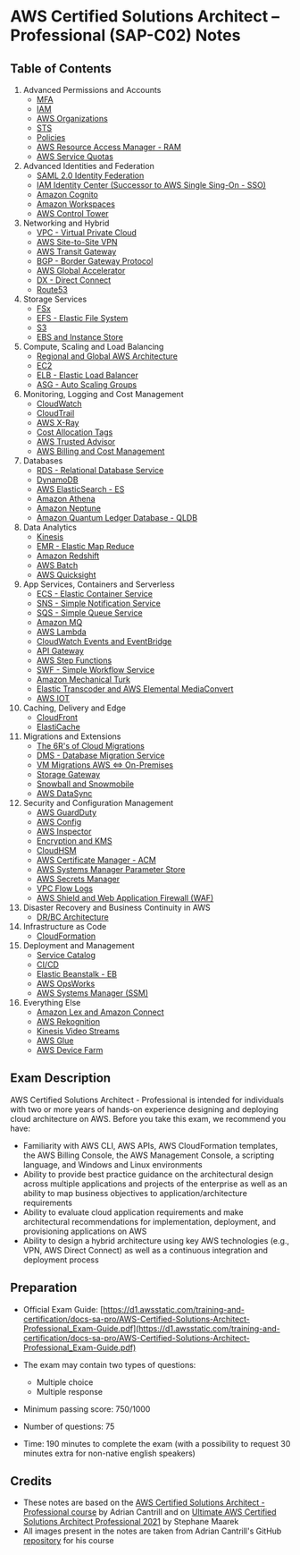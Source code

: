 # AWS Certified Solutions Architect – Professional (SAP-C02) Notes

## Table of Contents

1. Advanced Permissions and Accounts
    - [MFA](01-accounts/mfa.md)
    - [IAM](01-accounts/iam.md)
    - [AWS Organizations](01-accounts/organizations.md)
    - [STS](01-accounts/sts.md)
    - [Policies](01-accounts/policies.md)
    - [AWS Resource Access Manager - RAM](01-accounts/ram.md)
    - [AWS Service Quotas](01-accounts/service-quotas.md)
2. Advanced Identities and Federation
    - [SAML 2.0 Identity Federation](02-identity/saml.md)
    - [IAM Identity Center (Successor to AWS Single Sing-On - SSO)](02-identity/identity-center.md)
    - [Amazon Cognito](02-identity/cognito.md)
    - [Amazon Workspaces](02-identity/workspaces.md)
    - [AWS Control Tower](02-identity/control-tower.md)
3. Networking and Hybrid
    - [VPC - Virtual Private Cloud](03-networking/vpc.md)
    - [AWS Site-to-Site VPN](03-networking/site-to-site-vpn.md)
    - [AWS Transit Gateway](03-networking/transit-gateway.md)
    - [BGP - Border Gateway Protocol](03-networking/bgp.md)
    - [AWS Global Accelerator](03-networking/global-accelerator.md)
    - [DX - Direct Connect](03-networking/direct-connect.md)
    - [Route53](03-networking/route53.md)
4. Storage Services
    - [FSx](04-storage/fsx.md)
    - [EFS - Elastic File System](04-storage/efs.md)
    - [S3](04-storage/s3.md)
    - [EBS and Instance Store](04-storage/ebs.md)
5. Compute, Scaling and Load Balancing
    - [Regional and Global AWS Architecture](05-compute/aws-architecture.md)
    - [EC2](05-compute/ec2.md)
    - [ELB - Elastic Load Balancer](05-compute/elb.md)
    - [ASG - Auto Scaling Groups](05-compute/asg.md)
6. Monitoring, Logging and Cost Management
    - [CloudWatch](06-monitoring/cloudwatch.md)
    - [CloudTrail](06-monitoring/cloudtrail.md)
    - [AWS X-Ray](06-monitoring/xray.md)
    - [Cost Allocation Tags](06-monitoring/cost-allocation-tags.md)
    - [AWS Trusted Advisor](06-monitoring/trusted-advisor.md)
    - [AWS Billing and Cost Management](06-monitoring/billing.md)
7. Databases
    - [RDS - Relational Database Service](07-databases/rds.md)
    - [DynamoDB](07-databases/dynamodb.md)
    - [AWS ElasticSearch - ES](07-databases/elasticsearch.md)
    - [Amazon Athena](07-databases/athena.md)
    - [Amazon Neptune](07-databases/neptune.md)
    - [Amazon Quantum Ledger Database - QLDB](07-databases/quantum-ledger.md)
8. Data Analytics
    - [Kinesis](08-data-analytics/kinesis.md)
    - [EMR - Elastic Map Reduce](08-data-analytics/emr.md)
    - [Amazon Redshift](08-data-analytics/redshift.md)
    - [AWS Batch](08-data-analytics/aws-batch.md)
    - [AWS Quicksight](08-data-analytics/quicksight.md)
9. App Services, Containers and Serverless
    - [ECS - Elastic Container Service](09-containers-and-serverless/ecs.md)
    - [SNS - Simple Notification Service](09-containers-and-serverless/sns.md)
    - [SQS - Simple Queue Service](09-containers-and-serverless/sqs.md)
    - [Amazon MQ](09-containers-and-serverless/mq.md)
    - [AWS Lambda](09-containers-and-serverless/lambda.md)
    - [CloudWatch Events and EventBridge](09-containers-and-serverless/eventbridge.md)
    - [API Gateway](09-containers-and-serverless/api-gateway.md)
    - [AWS Step Functions](09-containers-and-serverless/step-functions.md)
    - [SWF - Simple Workflow Service](09-containers-and-serverless/swf.md)
    - [Amazon Mechanical Turk](09-containers-and-serverless/mechanical-turk.md)
    - [Elastic Transcoder and AWS Elemental MediaConvert](09-containers-and-serverless/mediaconvert.md)
    - [AWS IOT](09-containers-and-serverless/iot.md)
10. Caching, Delivery and Edge
    - [CloudFront](10-caching/cloudfront.md)
    - [ElastiCache](10-caching/elasticache.md)
11. Migrations and Extensions
    - [The 6R's of Cloud Migrations](11-migrations/6r.md)
    - [DMS - Database Migration Service](11-migrations/dms.md)
    - [VM Migrations AWS <=> On-Premises](11-migrations/vm-migration.md)
    - [Storage Gateway](11-migrations/storage-gateway.md)
    - [Snowball and Snowmobile](11-migrations/snow.md)
    - [AWS DataSync](11-migrations/datasync.md)
12. Security and Configuration Management
    - [AWS GuardDuty](12-security-and-config/guard-duty.md)
    - [AWS Config](12-security-and-config/config.md)
    - [AWS Inspector](12-security-and-config/inspector.md)
    - [Encryption and KMS](12-security-and-config/kms.md)
    - [CloudHSM](12-security-and-config/cloudhsm.md)
    - [AWS Certificate Manager - ACM](12-security-and-config/acm.md)
    - [AWS Systems Manager Parameter Store](12-security-and-config/parameter-store.md)
    - [AWS Secrets Manager](12-security-and-config/secrets-manager.md)
    - [VPC Flow Logs](12-security-and-config/vpc-flow-logs.md)
    - [AWS Shield and Web Application Firewall (WAF)](12-security-and-config/waf-shield.md)
13. Disaster Recovery and Business Continuity in AWS
    - [DR/BC Architecture](13-disaster-recovery/dr.md)
14. Infrastructure as Code
    - [CloudFormation](14-iac/cloudformation.md)
15. Deployment and Management
    - [Service Catalog](15-deployment/service-catalog.md)
    - [CI/CD](15-deployment/cicd.md)
    - [Elastic Beanstalk - EB](15-deployment/eb.md)
    - [AWS OpsWorks](15-deployment/opsworks.md)
    - [AWS Systems Manager (SSM)](15-deployment/ssm.md)
16. Everything Else
    - [Amazon Lex and Amazon Connect](16-other/lex.md)
    - [AWS Rekognition](16-other/rekognition.md)
    - [Kinesis Video Streams](16-other/kinesis-video-streams.md)
    - [AWS Glue](16-other/glue.md)
    - [AWS Device Farm](16-other/device-farm.md)

## Exam Description

AWS Certified Solutions Architect - Professional is intended for individuals with two or more years of hands-on experience designing and deploying cloud architecture on AWS. Before you take this exam, we recommend you have:
- Familiarity with AWS CLI, AWS APIs, AWS CloudFormation templates, the AWS Billing Console, the AWS Management Console, a scripting language, and Windows and Linux environments
- Ability to provide best practice guidance on the architectural design across multiple applications and projects of the enterprise as well as an ability to map business objectives to application/architecture requirements
- Ability to evaluate cloud application requirements and make architectural recommendations for implementation, deployment, and provisioning applications on AWS
- Ability to design a hybrid architecture using key AWS technologies (e.g., VPN, AWS Direct Connect) as well as a continuous integration and deployment process

## Preparation

- Official Exam Guide: [https://d1.awsstatic.com/training-and-certification/docs-sa-pro/AWS-Certified-Solutions-Architect-Professional_Exam-Guide.pdf](https://d1.awsstatic.com/training-and-certification/docs-sa-pro/AWS-Certified-Solutions-Architect-Professional_Exam-Guide.pdf)

- The exam may contain two types of questions:
    - Multiple choice
    - Multiple response

- Minimum passing score: 750/1000
- Number of questions: 75
- Time: 190 minutes to complete the exam (with a possibility to request 30 minutes extra for non-native english speakers)

## Credits

- These notes are based on the [AWS Certified Solutions Architect - Professional course](https://learn.cantrill.io/p/aws-certified-solutions-architect-professional) by Adrian Cantrill and on [Ultimate AWS Certified Solutions Architect Professional 2021](https://www.udemy.com/course/aws-solutions-architect-professional/) by Stephane Maarek
- All images present in the notes are taken from Adrian Cantrill's GitHub [repository](https://github.com/Ernyoke/aws-sa-pro) for his course
